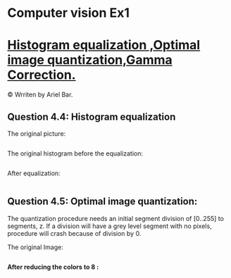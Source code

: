 # Computer vision Ex1
<h1><span style="text-decoration: underline;"><strong>Histogram equalization
,Optimal image quantization,Gamma Correction.</strong></span></h1>
<p>&copy;&nbsp;Wrriten by Ariel Bar.</p>
<h2>Question 4.4: Histogram equalization</h2>
<p>The original picture:</p>
<p><strong><img src="https://github.com/arielBar1295/computerVision-Ex1/blob/master/testImg1.jpg" alt="" /></strong></p>
<p>The original histogram before the equalization:</p>
<p><strong><img src="https://github.com/arielBar1295/computerVision-Ex1/blob/master/%E2%80%8F%E2%80%8Foriginhistbaby.jpg" alt="" /></strong></p>
<p>After equalization:</p>
<p><strong><img src="https://github.com/arielBar1295/computerVision-Ex1/blob/master/%E2%80%8F%E2%80%8FAfterequalization.jpg" alt="" /></strong></p>
<h2>Question 4.5: Optimal image quantization:</h2>
<p>The quantization procedure needs an initial segment division of [0..255] to segments, z. If a division
will have a grey level segment with no pixels, procedure will crash because of division by 0.</p>
<p>The original Image:</p>
<p><strong><img src="https://github.com/arielBar1295/computerVision-Ex1/blob/master/testImg2.jpg" alt="" />
<p>After reducing the colors to 8 :</p>
<p><strong><img src="https://github.com/arielBar1295/computerVision-Ex1/blob/master/%E2%80%8F%E2%80%8FmanFinal.jpg" alt="" />


